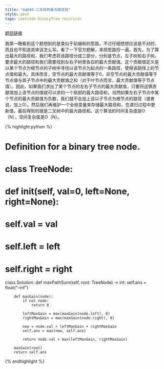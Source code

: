 ```yaml
---
title: "mq040.二叉树的最大路径和"
style: post
tags: Leetcode binaryTree recursion
---
```


[题目链接](https://leetcode-cn.com/problems/binary-tree-maximum-path-sum/)

我第一眼看到这个题想到的是类似于前缀和的思路，不过仔细想想应该是不对的，而且也不知道具体该怎么写。看了一下官方题解，来把思路捋一遍。首先，为了算出最大的路径和，我们考虑将该路径分成三部分，分别是节点，左子树和右子树。要求最大的路径和我们需要找到左右子树里各自的最大贡献值。这个贡献值定义是以某个节点为根节点的子树中寻找以该节点为起点的一条路径，使得该路径上的节点值和最大。具体而言，空节点的最大贡献值等于0，非空节点的最大贡献值等于节点值与其子节点中的最大贡献值之和（对于叶节点而言，最大贡献值等于节点值）。因此，如果我们求出了某个节点的左右子节点的最大贡献值，只要将这俩贡献值加上该节点的值就可以求的一个局部的最大路径和，当然如果左右子节点中某个节点的最大贡献值为负数，我们就不会加上该以子节点为根节点的路径（或者说，加上0）。然后我们再维护一个全局变量来存储最大路径和，在递归过程中更新值，最后得到的就是二叉树中的最大路径和。这个算法的时间复杂度是O（N），空间复杂度是O（N）。

{% highlight python %}

# Definition for a binary tree node.
# class TreeNode:
#     def __init__(self, val=0, left=None, right=None):
#         self.val = val
#         self.left = left
#         self.right = right
class Solution:
    def maxPathSum(self, root: TreeNode) -> int:
        self.ans = float("-inf")
        
        def maxGain(node):
            if not node:
                return 0

            leftMaxGain = max(maxGain(node.left), 0)
            rightMaxGain = max(maxGain(node.right), 0)

            new = node.val + leftMaxGain + rightMaxGain
            self.ans = max(new, self.ans)
            
            return node.val + max(leftMaxGain, rightMaxGain)
        
        maxGain(root)
        return self.ans

{% endhighlight %}

